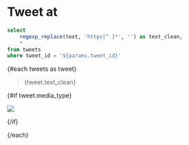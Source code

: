# Tweet at <Value data={tweets} column=created_at fmt="YYYY-MM-DD HH:MM:SS"/>


```sql tweets
select 
    regexp_replace(text, 'https[^ ]*', '') as text_clean,
    * 
from tweets 
where tweet_id = '${params.tweet_id}'
```

{#each tweets as tweet}

> {tweet.text_clean}

{#if tweet.media_type}

<img src={tweet.img} class="h-72 rounded"/>

{/if}

<BigValue data={tweet} value=views fmt=num0 />
<BigValue data={tweet} value=likes fmt=num0 />
<BigValue data={tweet} value=bookmarks fmt=num0 />
<BigValue data={tweet} value=quotes fmt=num0 />

{/each}

